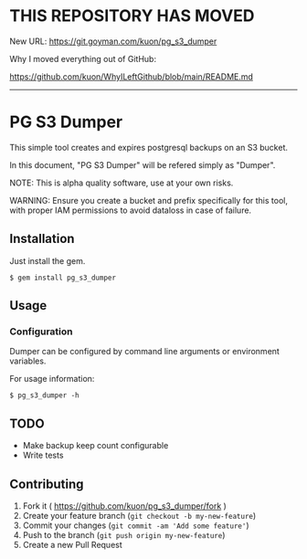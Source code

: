 
# THIS REPOSITORY HAS MOVED

New URL: https://git.goyman.com/kuon/pg_s3_dumper

Why I moved everything out of GitHub:

https://github.com/kuon/WhyILeftGithub/blob/main/README.md

----

# PG S3 Dumper

This simple tool creates and expires postgresql backups on an S3 bucket.

In this document, "PG S3 Dumper" will be refered simply as "Dumper".

NOTE: This is alpha quality software, use at your own risks.

WARNING: Ensure you create a bucket and prefix specifically for this tool, with
proper IAM permissions to avoid dataloss in case of failure.

## Installation

Just install the gem.

    $ gem install pg_s3_dumper

## Usage

### Configuration

Dumper can be configured by command line arguments or environment variables.

For usage information:

    $ pg_s3_dumper -h

## TODO

- Make backup keep count configurable
- Write tests


## Contributing

1. Fork it ( https://github.com/kuon/pg_s3_dumper/fork )
2. Create your feature branch (`git checkout -b my-new-feature`)
3. Commit your changes (`git commit -am 'Add some feature'`)
4. Push to the branch (`git push origin my-new-feature`)
5. Create a new Pull Request
